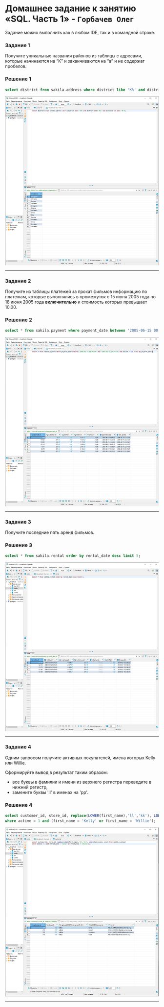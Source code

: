 # Домашнее задание к занятию «SQL. Часть 1» - `Горбачев Олег`


Задание можно выполнить как в любом IDE, так и в командной строке.

### Задание 1

Получите уникальные названия районов из таблицы с адресами, которые начинаются на “K” и заканчиваются на “a” и не содержат пробелов.

### Решение 1

```sql
select district from sakila.address where district like 'K%' and district like '%a' and district not like '% %';
```
![1-1](./12.3-1-001.jpg)

---

### Задание 2

Получите из таблицы платежей за прокат фильмов информацию по платежам, которые выполнялись в промежуток с 15 июня 2005 года по 18 июня 2005 года **включительно** и стоимость которых превышает 10.00.

### Решение 2

```sql
select * from sakila.payment where payment_date between '2005-06-15 00:00:00' and '2005-06-18 23:59:59' and amount >= 10 order by payment_date;
```
![2-1](./12.3-2-001.jpg)

---

### Задание 3

Получите последние пять аренд фильмов.

### Решение 3

```sql
select * from sakila.rental order by rental_date desc limit 5;
```
![3-1](./12.3-3-001.jpg)

---

### Задание 4

Одним запросом получите активных покупателей, имена которых Kelly или Willie. 

Сформируйте вывод в результат таким образом:
- все буквы в фамилии и имени из верхнего регистра переведите в нижний регистр,
- замените буквы 'll' в именах на 'pp'.

### Решение 4

```sql
select customer_id, store_id, replace(LOWER(first_name),'ll','kk'), LOWER(last_name), email from sakila.customer 
where active = 1 and (first_name = 'Kelly' or first_name = 'Willie');
```
![4-1](./12.3-4-001.jpg)

---









